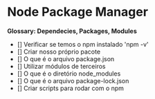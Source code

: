# Node Package Manager

__Glossary: Dependecies, Packages, Modules__

- [] Verificar se temos o npm instalado 'npm -v'
- [] Criar nosso próprio pacote
- [] O que é o arquivo package.json
- [] Utilizar módulos de terceiros
- [] O que é o diretório node_modules
- [] O que é o arquivo package-lock.json
- [] Criar scripts para rodar com o npm
